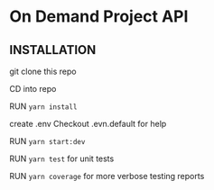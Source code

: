 # On Demand Project API

## INSTALLATION

git clone this repo

CD into repo

RUN ```yarn install```

create .env 
Checkout .evn.default for help

RUN ```yarn start:dev```

RUN ```yarn test``` for unit tests

RUN ```yarn coverage``` for more verbose testing reports